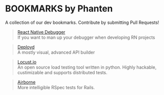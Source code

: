# BOOKMARKS by Phanten
A collection of our dev bookmarks. Contribute by submitting Pull Requests!


> [React Native Debugger](https://github.com/jhen0409/react-native-debugger) <br>
> If you want to man up your debugger when developing RN projects

<!-- -->

> [Deployd](https://github.com/deployd/deployd)<br>
> A mostly visual, advanced API builder

<!-- -->

> [Locust.io](http://locust.io/) <br>
> An open source load testing tool written in python. Highly hackable, custimizable and supports distributed tests. 

<!-- -->

> [Airborne](https://github.com/brooklynDev/airborne) <br>
> More intelligible RSpec tests for Rails.

<!-- -->
